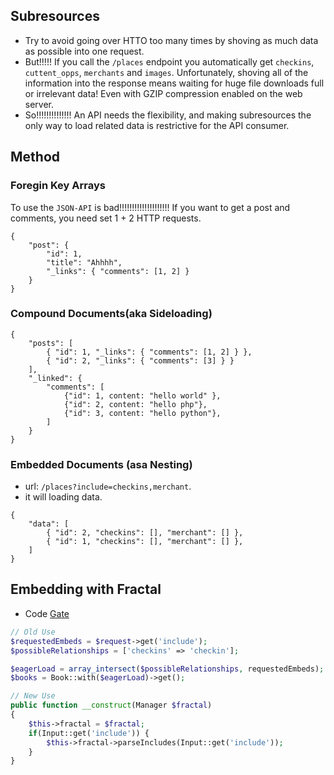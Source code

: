 ## Subresources
* Try to avoid going over HTTO too many times by shoving as much data as possible into one request.
* But!!!!! If you call the `/places` endpoint you automatically get `checkins`, `cuttent_opps`, `merchants` and `images`. Unfortunately, shoving all of the information into the response means waiting for huge file downloads full or irrelevant data! Even with GZIP compression enabled on the web server.
* So!!!!!!!!!!!!!! An API needs the flexibility, and making subresources the only way to load related data is restrictive for the API consumer.

## Method
### Foregin Key Arrays
To use the `JSON-API` is bad!!!!!!!!!!!!!!!!!!!! If you want to get a post and comments, you need set 1 + 2 HTTP requests.
```
{
    "post": {
        "id": 1,
        "title": "Ahhhh",
        "_links": { "comments": [1, 2] }
    }
}
```

### Compound Documents(aka Sideloading)
```
{
    "posts": [
        { "id": 1, "_links": { "comments": [1, 2] } },
        { "id": 2, "_links": { "comments": [3] } }
    ],
    "_linked": {
        "comments": [
            {"id": 1, content: "hello world" },
            {"id": 2, content: "hello php"},
            {"id": 3, content: "hello python"},
        ]
    }
}
```

### Embedded Documents (asa Nesting)
* url: `/places?include=checkins,merchant`.
* it will loading data.
```
{
    "data": [
        { "id": 2, "checkins": [], "merchant": [] },
        { "id": 1, "checkins": [], "merchant": [] },
    ]
}
```

## Embedding with Fractal
* Code [Gate](./user-transformer-using-fractal.php)

```php
// Old Use
$requestedEmbeds = $request->get('include');
$possibleRelationships = ['checkins' => 'checkin'];

$eagerLoad = array_intersect($possibleRelationships, requestedEmbeds);
$books = Book::with($eagerLoad)->get();

// New Use
public function __construct(Manager $fractal)
{
    $this->fractal = $fractal;
    if(Input::get('include')) {
        $this->fractal->parseIncludes(Input::get('include'));
    }
}
```
